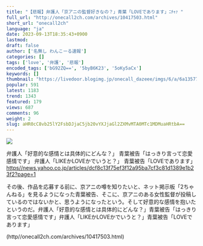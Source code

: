 ```yaml
---
title: "【悲報】弁護人「京アニの監督好きなの？」青葉「LOVEであります」ﾆﾁｬｧ "
full_url: "http://onecall2ch.com/archives/10417503.html"
short_url: "onecall2ch"
language: "ja"
date: 2023-09-13T18:35:43+0900
lastmod: 
draft: false
author: ['名無し わんこーる速報']
categories: []
tags: ['love', '弁護', '悲報']
encoded_tags: ['bG92ZQ==', '5byB6K23', '5oKy5aCx']
keywords: []
thumbnail: "https://livedoor.blogimg.jp/onecall_dazeee/imgs/6/a/6a135772.jpg"
popular: 591
latest: 1183
trend: 1343
featured: 179
views: 687
comments: 96
weight: 2
slug: aHR0cC8vb25lY2FsbDJjaC5jb20vYXJjaGl2ZXMvMTA0MTc1MDMuaHRtbA==
---
```


![](https://livedoor.blogimg.jp/onecall_dazeee/imgs/6/a/6a135772.jpg)

<div> 弁護人「好意的な感情とは具体的にどんな？」 青葉被告「はっきり言って恋愛感情です」 弁護人「LIKEかLOVEかでいうと？」 青葉被告「LOVEであります」 <a href='https//news.yahoo.co.jp/articles/dcf8c13f75ef3f12a95ba7cf3c81d1389e1b23f2?page=1' target='_blank'>https//news.yahoo.co.jp/articles/dcf8c13f75ef3f12a95ba7cf3c81d1389e1b23f2?page=1</a> <p>その後、作品を応募する前に、京アニの噂を知りたいと、ネット掲示板「2ちゃんねる」を見るようになった青葉被告、そこに、京アニのある女性監督が投稿しているのではないかと、思うようになったという。そして好意的な感情を抱いたというのだ。弁護人「好意的な感情とは具体的にどんな？」青葉被告「はっきり言って恋愛感情です」弁護人「LIKEかLOVEかでいうと？」青葉被告「LOVEであります」</p></div>

(http//onecall2ch.com/archives/10417503.html)
